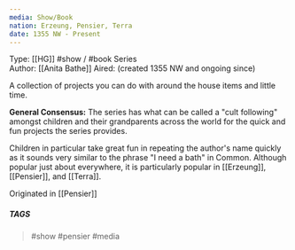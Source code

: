 ```yaml
---
media: Show/Book
nation: Erzeung, Pensier, Terra
date: 1355 NW - Present
---
```

Type: [[HG]] #show / #book Series  
Author: [[Anita Bathe]]
Aired: (created 1355 NW and ongoing since)

A collection of projects you can do with around the house items and little time.

**General Consensus:** The series has what can be called a "cult following" amongst children and their grandparents across the world for the quick and fun projects the series provides. 

Children in particular take great fun in repeating the author's name quickly as it sounds very similar to the phrase "I need a bath" in Common. Although popular just about everywhere, it is particularly popular in [[Erzeung]], [[Pensier]], and [[Terra]].

Originated in [[Pensier]]

##### TAGS
> #show #pensier #media